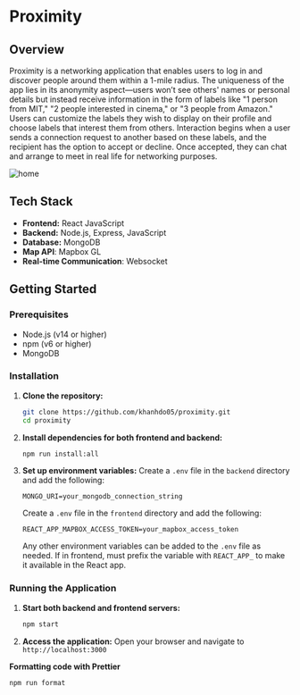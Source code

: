 # Proximity

## Overview

Proximity is a networking application that enables users to log in and discover people around them within a 1-mile radius. The uniqueness of the app lies in its anonymity aspect—users won’t see others' names or personal details but instead receive information in the form of labels like "1 person from MIT," "2 people interested in cinema," or "3 people from Amazon." Users can customize the labels they wish to display on their profile and choose labels that interest them from others. Interaction begins when a user sends a connection request to another based on these labels, and the recipient has the option to accept or decline. Once accepted, they can chat and arrange to meet in real life for networking purposes.

![home](https://github.com/user-attachments/assets/dda341cf-4bf8-40c4-a26d-3da861701428)

## Tech Stack

- **Frontend:** React JavaScript
- **Backend:** Node.js, Express, JavaScript
- **Database:** MongoDB
- **Map API**: Mapbox GL
- **Real-time Communication**: Websocket

## Getting Started

### Prerequisites

- Node.js (v14 or higher)
- npm (v6 or higher)
- MongoDB

### Installation

1. **Clone the repository:**

   ```bash
   git clone https://github.com/khanhdo05/proximity.git
   cd proximity
   ```

2. **Install dependencies for both frontend and backend:**

   ```bash
   npm run install:all
   ```

3. **Set up environment variables:**
   Create a `.env` file in the `backend` directory and add the following:
   ```dotenv
   MONGO_URI=your_mongodb_connection_string
   ```
   
   Create a `.env` file in the `frontend` directory and add the following:
   ```dotenv
   REACT_APP_MAPBOX_ACCESS_TOKEN=your_mapbox_access_token
   ```
   
   Any other environment variables can be added to the `.env` file as needed.
   If in frontend, must prefix the variable with `REACT_APP_` to make it available in the React app.

### Running the Application

1. **Start both backend and frontend servers:**

   ```bash
   npm start
   ```

2. **Access the application:**
   Open your browser and navigate to `http://localhost:3000`

**Formatting code with Prettier**
   ```bash
   npm run format
   ```
